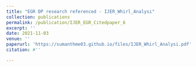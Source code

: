 ```yaml
---
title: "EGR DP research referenced - IJER_Whirl_Analysi"
collection: publications
permalink: /publication/IJER_EGR_Citedpaper_6
excerpt: ''
date: 2021-11-03
venue: ''
paperurl: 'https://sumanthme03.github.io/files/IJER_Whirl_Analysi.pdf'
citation: #''

---
```


[Download paper here]: (https://sumanthme03.github.io/files/IJER_Whirl_Analysi.pdf)






